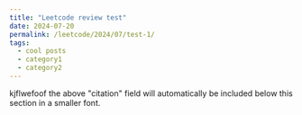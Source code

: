 ```yaml
---
title: "Leetcode review test"
date: 2024-07-20
permalink: /leetcode/2024/07/test-1/
tags:
  - cool posts
  - category1
  - category2
---
```


kjflwefoof the above "citation" field will automatically be included below this section in a smaller font.
